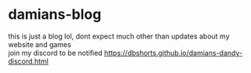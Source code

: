 # damians-blog
this is just a blog lol, dont expect much other than updates about my website and games  
join my discord to be notified https://dbshorts.github.io/damians-dandy-discord.html

